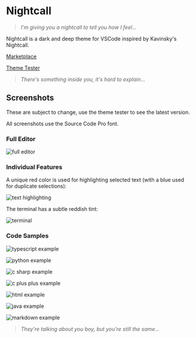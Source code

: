 # Nightcall

> _I'm giving you a nightcall to tell you how I feel..._

Nightcall is a dark and deep theme for VSCode inspired by Kavinsky's Nightcall.

[Marketplace](https://marketplace.visualstudio.com/items?itemName=obfuscatedgenerated.nightcall)

[Theme Tester](https://vscode.dev/theme/obfuscatedgenerated.nightcall)

> _There's something inside you, it's hard to explain..._

## Screenshots

These are subject to change, use the theme tester to see the latest version.

All screenshots use the Source Code Pro font.

### Full Editor

![full editor](./readme-assets/fullscreen.png)

### Individual Features

A unique red color is used for highlighting selected text (with a blue used for duplicate selections):

![text highlighting](./readme-assets/highlights.png)

The terminal has a subtle reddish tint:

![terminal](./readme-assets/terminal.png)

### Code Samples

![typescript example](./readme-assets/codeTS.png)

![python example](./readme-assets/codePY.png)

![c sharp example](./readme-assets/codeCS.png)

![c plus plus example](./readme-assets/codeCPP.png)

![html example](./readme-assets/codeHTML.png)

![java example](./readme-assets/codeJAVA.png)

![markdown example](./readme-assets/codeMD.png)

> _They're talking about you boy, but you're still the same..._